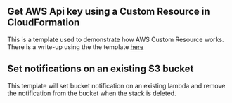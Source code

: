 
## Get AWS Api key using a Custom Resource in CloudFormation

This is a template used to demonstrate how AWS Custom Resource works.
There is a write-up using the the template [here](https://hjortsberg.org/notes/Introduction-to-AWS-CloudFormation-Custom-Resource.html)

## Set notifications on an existing S3 bucket

This template will set bucket notification on an existing lambda and remove the notification from the bucket when the stack is deleted.

